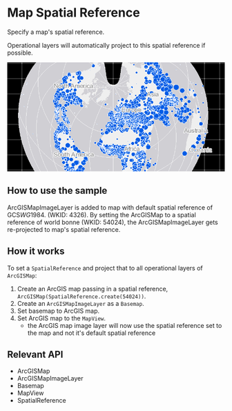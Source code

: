 # Map Spatial Reference

Specify a map's spatial reference.

Operational layers will automatically project to this spatial reference if possible.

![](MapSpatialReference.png)

## How to use the sample

ArcGISMapImageLayer is added to map with default spatial reference of GCS*WG*1984. (WKID: 4326). By setting the ArcGISMap to a spatial reference of world bonne (WKID: 54024), the ArcGISMapImageLayer gets re-projected to map's spatial reference.

## How it works

To set a `SpatialReference` and project that to all operational layers of `ArcGISMap`:

1. Create an ArcGIS map passing in a spatial reference, `ArcGISMap(SpatialReference.create(54024))`.
2. Create an `ArcGISMapImageLayer` as a `Basemap`.
3. Set basemap to ArcGIS map.
4. Set ArcGIS map to the `MapView`.
    * the ArcGIS map image layer will now use the spatial reference set to the map and not it's default spatial reference

## Relevant API

* ArcGISMap
* ArcGISMapImageLayer
* Basemap
* MapView
* SpatialReference
